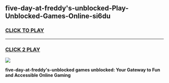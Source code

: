 
## five-day-at-freddy's-unblocked-Play-Unblocked-Games-Online-si6du
<h3>
<a href="https://premium76.site?title=five-day-at-freddy's-unblocked&ref=25A">CLICK TO PLAY</a></h3>
<hr>

<h3>
<a href="https://premium76.site?title=five-day-at-freddy's-unblocked&ref=25A">CLICK 2 PLAY</a>
  
</h3>

<a href="https://premium76.site?title=five-day-at-freddy's-unblocked&ref=25A"><img src="https://clearcache.store/games.png"></a>


**five-day-at-freddy's-unblocked games unblocked: Your Gateway to Fun and Accessible Online Gaming**
